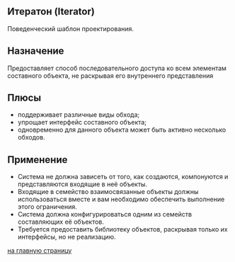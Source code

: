 Итератон (Iterator)
-------------------------
 Поведенческий шаблон проектирования.
  
Назначение
-------------------------
 Предоставляет способ последовательного доступа ко всем элементам составного объекта, 
 не раскрывая его внутреннего представления

Плюсы
-------------------------
 - поддерживает различные виды обхода;
 - упрощает интерфейс составного объекта;
 - одновременно для данного объекта может быть активно несколько обходов.

Применение
-------------------------
 - Система не должна зависеть от того, как создаются, компонуются и представляются входящие в неё объекты.
 - Входящие в семейство взаимосвязанные объекты должны использоваться вместе и вам необходимо обеспечить выполнение этого ограничения.
 - Система должна конфигурироваться одним из семейств составляющих её объектов.
 - Требуется предоставить библиотеку объектов, раскрывая только их интерфейсы, но не реализацию.
 
 [на главную страницу](https://github.com/EvgeniyShipov/patterns)